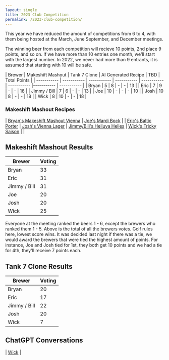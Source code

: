 ```yaml
---
layout: single
title: 2023 Club Competition
permalink: /2023-club-competition/
---
```


This year we have reduced the amount of competitions from 6 to 4, with them being hosted at the March, June September, and December meetings. 

The winning beer from each competition will recieve 10 points, 2nd place 9 points, and so on. If we have more than 10 entries one month, we'll start with the largest number. In 2022, we never had more than 9 entrants, it is assumed that starting with 10 will be safe. 

| Brewer | Makeshift Mashout | Tank 7 Clone | AI Generated Recipe | TBD | Total Points |
| ----------- | ----------- | ----------- | ----------- | ----------- | ----------- |----------- | ----------- |
| Bryan | 5 | 8 | - | - | 13 |
| Eric | 7 | 9 | - | - | 16 |
| Jimmy / Bill |  7 | 6 | - | - | 13 |
| Joe |  10 | - | - | - | 10 |
| Josh | 10 | 8 | - | - | 18 |
| Wick |  8 | 10 | - | - | 18 |

### Makeshift Mashout Recipes

| <a href="{% link _pages/2023-recipes/makeshift-mashout/bryan.md %}">Bryan's Makeshift Mashout Vienna</a> | <a href="{% link _pages/2023-recipes/makeshift-mashout/joe.md %}">Joe's Mardi Bock</a> |
| <a href="{% link _pages/2023-recipes/makeshift-mashout/eric.md %}">Eric's Baltic Porter</a> | <a href="{% link _pages/2023-recipes/makeshift-mashout/josh.md %}">Josh's Vienna Lager</a>
| <a href="{% link _pages/2023-recipes/makeshift-mashout/jimmy-bill.md %}">Jimmy/Bill's Helluva Helles</a> |  <a href="{% link _pages/2023-recipes/makeshift-mashout/wick.md %}">Wick's Tricky Saison</a> |     |

## Makeshift Mashout Results

| Brewer | Voting |
| ----------- | ----------- | 
| Bryan | 33 | 
| Eric | 31 | 
| Jimmy / Bill |  31 | 
| Joe |  20 | 
| Josh | 20 | 
| Wick |  25 | 

Everyone at the meeting ranked the beers 1 - 6, except the brewers who ranked them 1 - 5. Above is the total of all the brewers votes. Golf rules here, lowest score wins. It was decided last night if there was a tie, we would award the brewers that were tied the highest amount of points. For instance, Joe and Josh tied for 1st, they both get 10 points and we had a tie for 4th, they'll receive 7 points each. 

## Tank 7 Clone Results

| Brewer | Voting |
| ----------- | ----------- | 
| Bryan | 20 | 
| Eric | 17 | 
| Jimmy / Bill |  22 | 
| Josh | 20 | 
| Wick |  7 | 

## ChatGPT Conversations

| <a href="{% link _pages/2023-recipes/chatgpt/wick.md %}">Wick</a> |